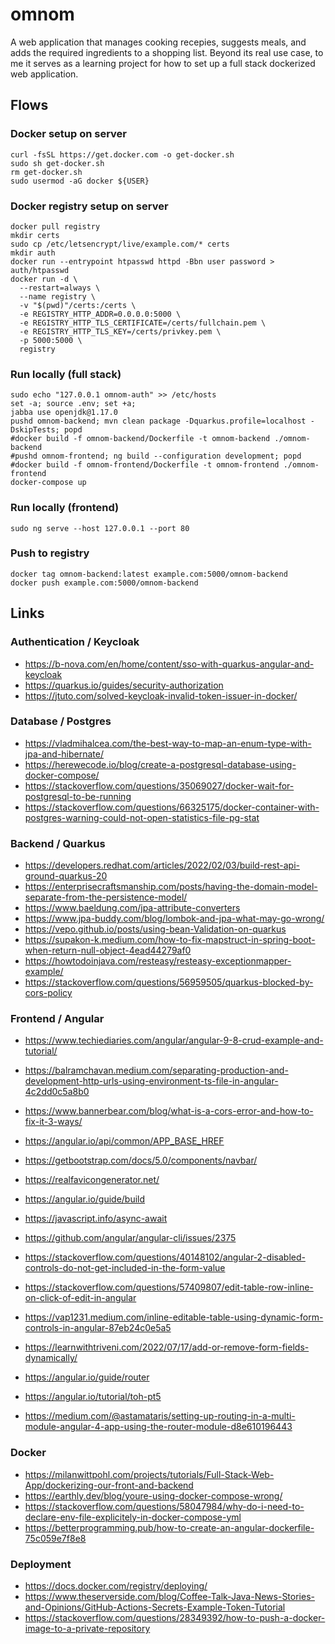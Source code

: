# omnom

A web application that manages cooking recepies, suggests meals, and adds the required ingredients to a shopping list. Beyond its real use case, to me it serves as a learning project for how to set up a full stack dockerized web application.

## Flows

### Docker setup on server

```
curl -fsSL https://get.docker.com -o get-docker.sh
sudo sh get-docker.sh
rm get-docker.sh
sudo usermod -aG docker ${USER}
```

### Docker registry setup on server

```
docker pull registry
mkdir certs
sudo cp /etc/letsencrypt/live/example.com/* certs
mkdir auth
docker run --entrypoint htpasswd httpd -Bbn user password > auth/htpasswd
docker run -d \
  --restart=always \
  --name registry \
  -v "$(pwd)"/certs:/certs \
  -e REGISTRY_HTTP_ADDR=0.0.0.0:5000 \
  -e REGISTRY_HTTP_TLS_CERTIFICATE=/certs/fullchain.pem \
  -e REGISTRY_HTTP_TLS_KEY=/certs/privkey.pem \
  -p 5000:5000 \
  registry
```

### Run locally (full stack)

```shell
sudo echo "127.0.0.1 omnom-auth" >> /etc/hosts
set -a; source .env; set +a;
jabba use openjdk@1.17.0 
pushd omnom-backend; mvn clean package -Dquarkus.profile=localhost -DskipTests; popd
#docker build -f omnom-backend/Dockerfile -t omnom-backend ./omnom-backend
#pushd omnom-frontend; ng build --configuration development; popd
#docker build -f omnom-frontend/Dockerfile -t omnom-frontend ./omnom-frontend
docker-compose up
```

### Run locally (frontend)

```shell
sudo ng serve --host 127.0.0.1 --port 80
```

### Push to registry

```shell
docker tag omnom-backend:latest example.com:5000/omnom-backend 
docker push example.com:5000/omnom-backend 
```

## Links

### Authentication / Keycloak

* https://b-nova.com/en/home/content/sso-with-quarkus-angular-and-keycloak
* https://quarkus.io/guides/security-authorization
* https://jtuto.com/solved-keycloak-invalid-token-issuer-in-docker/

### Database / Postgres

* https://vladmihalcea.com/the-best-way-to-map-an-enum-type-with-jpa-and-hibernate/
* https://herewecode.io/blog/create-a-postgresql-database-using-docker-compose/
* https://stackoverflow.com/questions/35069027/docker-wait-for-postgresql-to-be-running
* https://stackoverflow.com/questions/66325175/docker-container-with-postgres-warning-could-not-open-statistics-file-pg-stat

### Backend / Quarkus

* https://developers.redhat.com/articles/2022/02/03/build-rest-api-ground-quarkus-20
* https://enterprisecraftsmanship.com/posts/having-the-domain-model-separate-from-the-persistence-model/
* https://www.baeldung.com/jpa-attribute-converters
* https://www.jpa-buddy.com/blog/lombok-and-jpa-what-may-go-wrong/
* https://vepo.github.io/posts/using-bean-Validation-on-quarkus
* https://supakon-k.medium.com/how-to-fix-mapstruct-in-spring-boot-when-return-null-object-4ead44279af0
* https://howtodoinjava.com/resteasy/resteasy-exceptionmapper-example/
* https://stackoverflow.com/questions/56959505/quarkus-blocked-by-cors-policy

### Frontend / Angular

* https://www.techiediaries.com/angular/angular-9-8-crud-example-and-tutorial/
* https://balramchavan.medium.com/separating-production-and-development-http-urls-using-environment-ts-file-in-angular-4c2dd0c5a8b0
* https://www.bannerbear.com/blog/what-is-a-cors-error-and-how-to-fix-it-3-ways/
* https://angular.io/api/common/APP_BASE_HREF
* https://getbootstrap.com/docs/5.0/components/navbar/
* https://realfavicongenerator.net/
* https://angular.io/guide/build
* https://javascript.info/async-await
* https://github.com/angular/angular-cli/issues/2375
* https://stackoverflow.com/questions/40148102/angular-2-disabled-controls-do-not-get-included-in-the-form-value

* https://stackoverflow.com/questions/57409807/edit-table-row-inline-on-click-of-edit-in-angular
* https://vap1231.medium.com/inline-editable-table-using-dynamic-form-controls-in-angular-87eb24c0e5a5
* https://learnwithtriveni.com/2022/07/17/add-or-remove-form-fields-dynamically/
* https://angular.io/guide/router
* https://angular.io/tutorial/toh-pt5
* https://medium.com/@astamataris/setting-up-routing-in-a-multi-module-angular-4-app-using-the-router-module-d8e610196443

### Docker

* https://milanwittpohl.com/projects/tutorials/Full-Stack-Web-App/dockerizing-our-front-and-backend
* https://earthly.dev/blog/youre-using-docker-compose-wrong/
* https://stackoverflow.com/questions/58047984/why-do-i-need-to-declare-env-file-explicitely-in-docker-compose-yml
* https://betterprogramming.pub/how-to-create-an-angular-dockerfile-75c059e7f8e8

### Deployment

* https://docs.docker.com/registry/deploying/
* https://www.theserverside.com/blog/Coffee-Talk-Java-News-Stories-and-Opinions/GitHub-Actions-Secrets-Example-Token-Tutorial
* https://stackoverflow.com/questions/28349392/how-to-push-a-docker-image-to-a-private-repository
